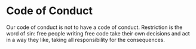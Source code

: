 # Code of Conduct

Our code of conduct is not to have a code of conduct. Restriction is the word
of sin: free people writing free code take their own decisions and act in a
way they like, taking all responsibility for the consequences.
